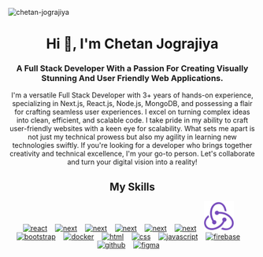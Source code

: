 ![chetan-jograjiya](https://user-images.githubusercontent.com/102139557/232792513-d543389e-fe5b-44a5-9367-16edc246a446.jpeg)
<h1 align="center">Hi 👋, I'm Chetan Jograjiya</h1>
<h3 align="center">A Full Stack Developer With a Passion For Creating Visually Stunning And User Friendly Web Applications.</h3>
<p align="center">I'm a versatile Full Stack Developer with 3+ years of hands-on experience, specializing in Next.js, React.js, Node.js, MongoDB, and possessing a flair for crafting seamless user experiences. I excel on turning complex ideas into clean, efficient, and scalable code. I take pride in my ability to craft user-friendly websites with a keen eye for scalability. What sets me apart is not just my technical prowess but also my agility in learning new technologies swiftly. If you're looking for a developer who brings together creativity and technical excellence, I'm your go-to person. Let's collaborate and turn your digital vision into a reality!</p>
<h2 align="center">My Skills</h2>
<p align="center"><a href="https://reactjs.org/" target="_blank" rel="noreferrer"><img src="https://cdn.jsdelivr.net/gh/devicons/devicon/icons/react/react-original.svg" alt="react" width="60" height="60" /></a><img width="16" /><a href="https://nextjs.org/" target="_blank" rel="noreferrer"><img src="https://cdn.jsdelivr.net/gh/devicons/devicon/icons/nextjs/nextjs-original.svg" alt="next" width="60" height="60"/></a><img width="16" /><a href="https://vuejs.org/" target="_blank" rel="noreferrer"><img src="https://cdn.jsdelivr.net/gh/devicons/devicon/icons/vuejs/vuejs-original.svg" alt="next" width="60" height="60"/></a><img width="16" /><a href="https://nodejs.org/en" target="_blank" rel="noreferrer"><img src="https://cdn.jsdelivr.net/gh/devicons/devicon/icons/nodejs/nodejs-original.svg" alt="next" width="60" height="60"/></a><img width="16" /><a href="https://www.mongodb.com/" target="_blank" rel="noreferrer"><img src="https://cdn.simpleicons.org/mongodb/47A248" alt="next" width="60" height="60"/></a><img width="16" /><a href="https://tailwindcss.com/" target="_blank" rel="noreferrer"><img src="https://skillicons.dev/icons?i=tailwind" alt="next" width="60" height="60"/></a><img width="16" /><a href="https://redux.js.org/" target="_blank" rel="noreferrer"><img src="https://raw.githubusercontent.com/devicons/devicon/master/icons/redux/redux-original.svg" alt="redux" width="60" height="60"/></a><img width="16" /><a href="https://getbootstrap.com/" target="_blank" rel="noreferrer"><img src="https://cdn.jsdelivr.net/gh/devicons/devicon/icons/bootstrap/bootstrap-original.svg" alt="bootstrap" width="60" height="60"/></a><img width="16" /><a href="https://www.docker.com/" target="_blank" rel="noreferrer"><img src="https://cdn.simpleicons.org/docker/2496ED" alt="docker" width="60" height="60"/></a><img width="16" /><a href="https://www.w3schools.com/html/" target="_blank" rel="noreferrer"><img src="https://cdn.jsdelivr.net/gh/devicons/devicon/icons/html5/html5-original.svg" alt="html" width="60" height="60"/></a><img width="16" /><a href="https://www.w3schools.com/css/" target="_blank" rel="noreferrer"><img src="https://cdn.jsdelivr.net/gh/devicons/devicon/icons/css3/css3-original.svg" alt="css" width="60" height="60"/></a><img width="16" /><a href="https://www.w3schools.com/js/" target="_blank" rel="noreferrer"><img src="https://cdn.jsdelivr.net/gh/devicons/devicon/icons/javascript/javascript-original.svg" alt="javascript" width="60" height="60"/></a><img width="16" /><a href="https://firebase.google.com/" target="_blank" rel="noreferrer"><img src="https://skillicons.dev/icons?i=firebase" alt="firebase" width="60" height="60"/></a><img width="16" /><a href="https://github.com/" target="_blank" rel="noreferrer"><img src="https://skillicons.dev/icons?i=github" alt="github" width="60" height="60"/></a><img width="16" /><a href="https://www.figma.com/" target="_blank" rel="noreferrer"><img src="https://cdn.jsdelivr.net/gh/devicons/devicon/icons/figma/figma-original.svg" alt="figma" width="60" height="60"/></a><img width="16" /></p>
